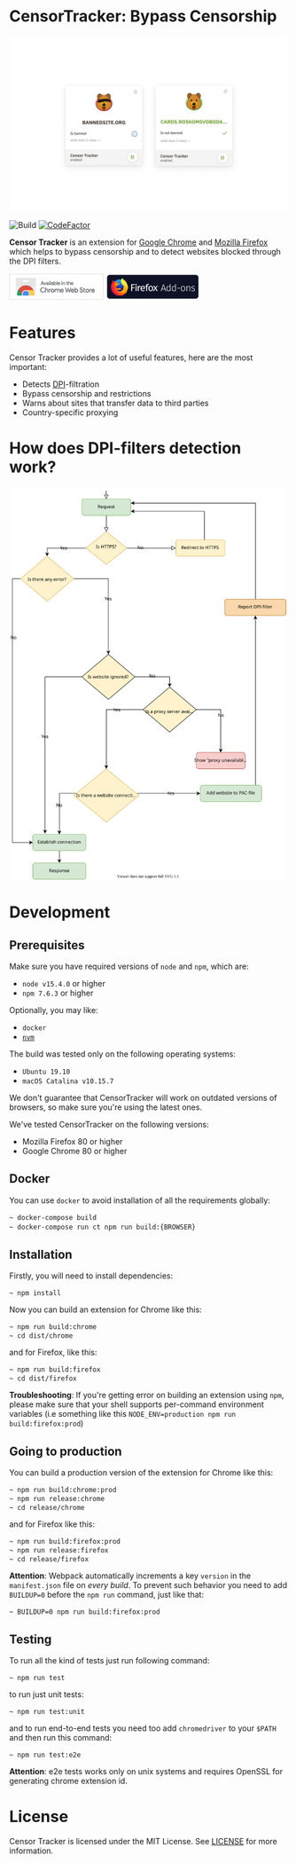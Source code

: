 CensorTracker: Bypass Censorship
================================

[![Logo](/.github/media/censortracker_popup_en.png)](https://github.com/roskomsvoboda/censortracker)

![Build](https://github.com/roskomsvoboda/censortracker/workflows/Build/badge.svg?branch=master)
[![CodeFactor](https://www.codefactor.io/repository/github/roskomsvoboda/censortracker/badge)](https://www.codefactor.io/repository/github/roskomsvoboda/censortracker)

**Censor Tracker** is an extension for [Google Chrome] and [Mozilla Firefox] which helps to bypass censorship and to detect websites blocked through the DPI filters.

[<img src="/.github/media/chrome-web-store.png" title="Chrome Web Store" width="170" height="48" />](https://chrome.google.com/webstore/detail/censor-tracker/gaidoampbkcknofoejhnhbhbhhifgdop)
[<img src="/.github/media/firefox-add-ons.png" title="Firefox Add-ons" width="170" height="48" />](https://addons.mozilla.org/ru/firefox/addon/censor-tracker/)


Features
========

Censor Tracker provides a lot of useful features, here are the most
important:

- Detects [DPI]-filtration
- Bypass censorship and restrictions
- Warns about sites that transfer data to third parties
- Country-specific proxying


How does DPI-filters detection work?
====================================

<img src="/.github/media/dpi-diagram.svg" style="width:500px;"/>


Development
===========

Prerequisites
-------------

Make sure you have required versions of `node` and `npm`, which are:

- `node v15.4.0` or higher
- `npm 7.6.3` or higher

Optionally, you may like:

- `docker`
- [`nvm`](https://github.com/nvm-sh/nvm)


The build was tested only on the following operating systems:

- `Ubuntu 19.10`
- `macOS Catalina v10.15.7`

We don't guarantee that CensorTracker will work on outdated versions of browsers,
so make sure you're using the latest ones.

We've tested CensorTracker on the following versions:

- Mozilla Firefox 80 or higher
- Google Chrome 80 or higher

Docker
------

You can use `docker` to avoid installation of all the requirements globally:

```bash
~ docker-compose build
~ docker-compose run ct npm run build:{BROWSER}
```

Installation
------------

Firstly, you will need to install dependencies:

    ~ npm install


Now you can build an extension for Chrome like this:

    ~ npm run build:chrome
    ~ cd dist/chrome

and for Firefox, like this:

    ~ npm run build:firefox
    ~ cd dist/firefox


**Troubleshooting**: If you're getting error on building an extension using `npm`, please make sure that your
shell supports per-command environment variables (i.e something like this `NODE_ENV=production npm run build:firefox:prod`)


Going to production
-------------------

You can build a production version of the extension for Chrome like this:

    ~ npm run build:chrome:prod
    ~ npm run release:chrome
    ~ cd release/chrome

and for Firefox like this:

    ~ npm run build:firefox:prod
    ~ npm run release:firefox
    ~ cd release/firefox

**Attention**: Webpack automatically increments a key `version` in the `manifest.json` file on *every build*.
To prevent such behavior you need to add `BUILDUP=0` before the `npm run` command, just like that:

    ~ BUILDUP=0 npm run build:firefox:prod

Testing
-------


To run all the kind of tests just run following command:

    ~ npm run test

to run just unit tests:

    ~ npm run test:unit

and to run end-to-end tests you need too add `chromedriver` to your `$PATH` and then run this command:

    ~ npm run test:e2e

**Attention**: e2e tests works only on unix systems and requires OpenSSL for generating chrome extension id.


License
=======

Censor Tracker is licensed under the MIT License. See [LICENSE] for more
information.

  [DPI]: https://en.wikipedia.org/wiki/Deep_packet_inspection
  [LICENSE]: https://github.com/roskomsvoboda/censortracker/blob/master/LICENSE
  [Google Chrome]: https://www.google.com/chrome/
  [Mozilla Firefox]: https://www.mozilla.org/en-US/firefox/new/
